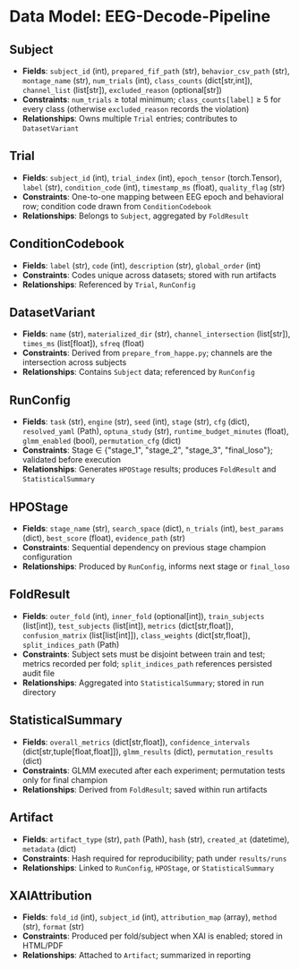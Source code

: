 # Data Model: EEG-Decode-Pipeline

## Subject
- **Fields**: `subject_id` (int), `prepared_fif_path` (str), `behavior_csv_path` (str), `montage_name` (str), `num_trials` (int), `class_counts` (dict[str,int]), `channel_list` (list[str]), `excluded_reason` (optional[str])
- **Constraints**: `num_trials` ≥ total minimum; `class_counts[label]` ≥ 5 for every class (otherwise `excluded_reason` records the violation)
- **Relationships**: Owns multiple `Trial` entries; contributes to `DatasetVariant`

## Trial
- **Fields**: `subject_id` (int), `trial_index` (int), `epoch_tensor` (torch.Tensor), `label` (str), `condition_code` (int), `timestamp_ms` (float), `quality_flag` (str)
- **Constraints**: One-to-one mapping between EEG epoch and behavioral row; condition code drawn from `ConditionCodebook`
- **Relationships**: Belongs to `Subject`, aggregated by `FoldResult`

## ConditionCodebook
- **Fields**: `label` (str), `code` (int), `description` (str), `global_order` (int)
- **Constraints**: Codes unique across datasets; stored with run artifacts
- **Relationships**: Referenced by `Trial`, `RunConfig`

## DatasetVariant
- **Fields**: `name` (str), `materialized_dir` (str), `channel_intersection` (list[str]), `times_ms` (list[float]), `sfreq` (float)
- **Constraints**: Derived from `prepare_from_happe.py`; channels are the intersection across subjects
- **Relationships**: Contains `Subject` data; referenced by `RunConfig`

## RunConfig
- **Fields**: `task` (str), `engine` (str), `seed` (int), `stage` (str), `cfg` (dict), `resolved_yaml` (Path), `optuna_study` (str), `runtime_budget_minutes` (float), `glmm_enabled` (bool), `permutation_cfg` (dict)
- **Constraints**: Stage ∈ {"stage_1", "stage_2", "stage_3", "final_loso"}; validated before execution
- **Relationships**: Generates `HPOStage` results; produces `FoldResult` and `StatisticalSummary`

## HPOStage
- **Fields**: `stage_name` (str), `search_space` (dict), `n_trials` (int), `best_params` (dict), `best_score` (float), `evidence_path` (str)
- **Constraints**: Sequential dependency on previous stage champion configuration
- **Relationships**: Produced by `RunConfig`, informs next stage or `final_loso`

## FoldResult
- **Fields**: `outer_fold` (int), `inner_fold` (optional[int]), `train_subjects` (list[int]), `test_subjects` (list[int]), `metrics` (dict[str,float]), `confusion_matrix` (list[list[int]]), `class_weights` (dict[str,float]), `split_indices_path` (Path)
- **Constraints**: Subject sets must be disjoint between train and test; metrics recorded per fold; `split_indices_path` references persisted audit file
- **Relationships**: Aggregated into `StatisticalSummary`; stored in run directory

## StatisticalSummary
- **Fields**: `overall_metrics` (dict[str,float]), `confidence_intervals` (dict[str,tuple[float,float]]), `glmm_results` (dict), `permutation_results` (dict)
- **Constraints**: GLMM executed after each experiment; permutation tests only for final champion
- **Relationships**: Derived from `FoldResult`; saved within run artifacts

## Artifact
- **Fields**: `artifact_type` (str), `path` (Path), `hash` (str), `created_at` (datetime), `metadata` (dict)
- **Constraints**: Hash required for reproducibility; path under `results/runs`
- **Relationships**: Linked to `RunConfig`, `HPOStage`, or `StatisticalSummary`

## XAIAttribution
- **Fields**: `fold_id` (int), `subject_id` (int), `attribution_map` (array), `method` (str), `format` (str)
- **Constraints**: Produced per fold/subject when XAI is enabled; stored in HTML/PDF
- **Relationships**: Attached to `Artifact`; summarized in reporting
